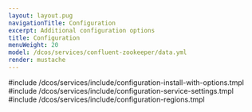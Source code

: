 ```yaml
---
layout: layout.pug
navigationTitle: Configuration
excerpt: Additional configuration options
title: Configuration
menuWeight: 20
model: /dcos/services/confluent-zookeeper/data.yml
render: mustache
---
```


#include /dcos/services/include/configuration-install-with-options.tmpl
#include /dcos/services/include/configuration-service-settings.tmpl
#include /dcos/services/include/configuration-regions.tmpl
